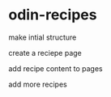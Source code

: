 # odin-recipes
make intial structure

create a reciepe page

add recipe content to pages

add more recipes